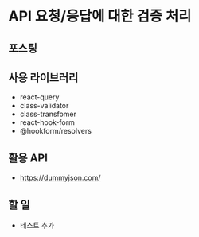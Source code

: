 # API 요청/응답에 대한 검증 처리

## 포스팅

## 사용 라이브러리

- react-query
- class-validator
- class-transfomer
- react-hook-form
- @hookform/resolvers

## 활용 API

- https://dummyjson.com/

## 할 일

- 테스트 추가
